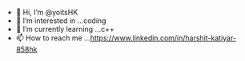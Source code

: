 - 👋 Hi, I’m @yoitsHK
- 👀 I’m interested in ...coding
- 🌱 I’m currently learning ...c++
- 📫 How to reach me ...https://www.linkedin.com/in/harshit-katiyar-858hk

<!---
yoitsHK/yoitsHK is a ✨ special ✨ repository because its `README.md` (this file) appears on your GitHub profile.
You can click the Preview link to take a look at your changes.
--->
